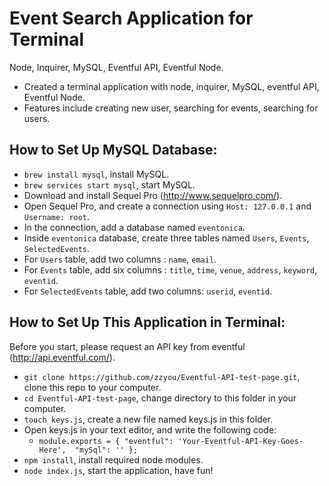 # Event Search Application for Terminal
Node, Inquirer, MySQL, Eventful API, Eventful Node.

- Created a terminal application with node, inquirer, MySQL, eventful API, Eventful Node.
- Features include creating new user, searching for events, searching for users.

##

## How to Set Up MySQL Database:
- `brew install mysql`, install MySQL.
- `brew services start mysql`, start MySQL.
- Download and install Sequel Pro (http://www.sequelpro.com/).
- Open Sequel Pro, and create a connection using `Host: 127.0.0.1` and `Username: root`.
- In the connection, add a database named `eventonica`.
- Inside `eventonica` database, create three tables named `Users`, `Events`, `SelectedEvents`.
- For `Users` table, add two columns : `name`, `email`.
- For `Events` table, add six columns : `title`, `time`, `venue`, `address`, `keyword`, `eventid`.
- For `SelectedEvents` table, add two columns: `userid`, `eventid`.

##

## How to Set Up This Application in Terminal:
Before you start, please request an API key from eventful (http://api.eventful.com/).

- `git clone https://github.com/zzyou/Eventful-API-test-page.git`, clone this repo to your computer.
- `cd Eventful-API-test-page`, change directory to this folder in your computer.
- `touch keys.js`, create a new file named keys.js in this folder.
- Open keys.js in your text editor, and write the following code:
    - `module.exports = {
        "eventful": 'Your-Eventful-API-Key-Goes-Here', 
        "mySql": ''
    };`
- `npm install`, install required node modules.
- `node index.js`, start the application, have fun!
